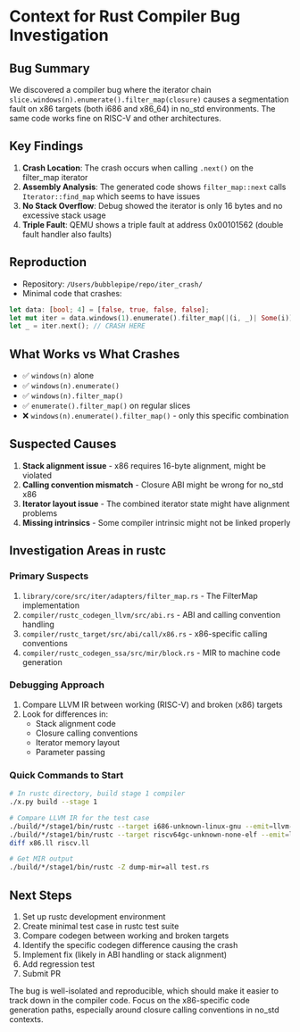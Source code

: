 # Context for Rust Compiler Bug Investigation

## Bug Summary
We discovered a compiler bug where the iterator chain `slice.windows(n).enumerate().filter_map(closure)` causes a segmentation fault on x86 targets (both i686 and x86_64) in no_std environments. The same code works fine on RISC-V and other architectures.

## Key Findings

1. **Crash Location**: The crash occurs when calling `.next()` on the filter_map iterator
2. **Assembly Analysis**: The generated code shows `filter_map::next` calls `Iterator::find_map` which seems to have issues
3. **No Stack Overflow**: Debug showed the iterator is only 16 bytes and no excessive stack usage
4. **Triple Fault**: QEMU shows a triple fault at address 0x00101562 (double fault handler also faults)

## Reproduction
- Repository: `/Users/bubblepipe/repo/iter_crash/`
- Minimal code that crashes:
```rust
let data: [bool; 4] = [false, true, false, false];
let mut iter = data.windows(1).enumerate().filter_map(|(i, _)| Some(i));
let _ = iter.next(); // CRASH HERE
```

## What Works vs What Crashes
- ✅ `windows(n)` alone
- ✅ `windows(n).enumerate()`  
- ✅ `windows(n).filter_map()`
- ✅ `enumerate().filter_map()` on regular slices
- ❌ `windows(n).enumerate().filter_map()` - only this specific combination

## Suspected Causes
1. **Stack alignment issue** - x86 requires 16-byte alignment, might be violated
2. **Calling convention mismatch** - Closure ABI might be wrong for no_std x86
3. **Iterator layout issue** - The combined iterator state might have alignment problems
4. **Missing intrinsics** - Some compiler intrinsic might not be linked properly

## Investigation Areas in rustc

### Primary Suspects
1. `library/core/src/iter/adapters/filter_map.rs` - The FilterMap implementation
2. `compiler/rustc_codegen_llvm/src/abi.rs` - ABI and calling convention handling
3. `compiler/rustc_target/src/abi/call/x86.rs` - x86-specific calling conventions
4. `compiler/rustc_codegen_ssa/src/mir/block.rs` - MIR to machine code generation

### Debugging Approach
1. Compare LLVM IR between working (RISC-V) and broken (x86) targets
2. Look for differences in:
   - Stack alignment code
   - Closure calling conventions
   - Iterator memory layout
   - Parameter passing

### Quick Commands to Start
```bash
# In rustc directory, build stage 1 compiler
./x.py build --stage 1

# Compare LLVM IR for the test case
./build/*/stage1/bin/rustc --target i686-unknown-linux-gnu --emit=llvm-ir test.rs -o x86.ll
./build/*/stage1/bin/rustc --target riscv64gc-unknown-none-elf --emit=llvm-ir test.rs -o riscv.ll
diff x86.ll riscv.ll

# Get MIR output
./build/*/stage1/bin/rustc -Z dump-mir=all test.rs
```

## Next Steps
1. Set up rustc development environment
2. Create minimal test case in rustc test suite
3. Compare codegen between working and broken targets
4. Identify the specific codegen difference causing the crash
5. Implement fix (likely in ABI handling or stack alignment)
6. Add regression test
7. Submit PR

The bug is well-isolated and reproducible, which should make it easier to track down in the compiler code. Focus on the x86-specific code generation paths, especially around closure calling conventions in no_std contexts.